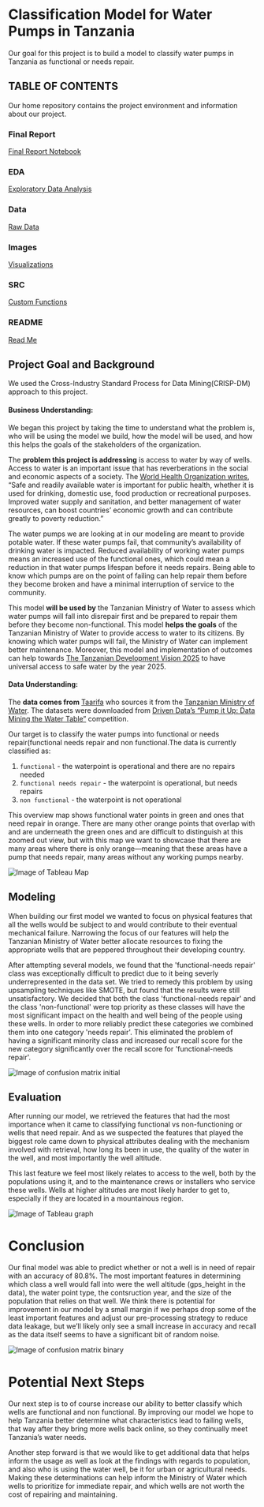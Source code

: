 
# Classification Model for Water Pumps in Tanzania

Our goal for this project is to build a model to classify water pumps in Tanzania as functional or needs repair.

## TABLE OF CONTENTS

Our home repository contains the project environment and information about our project.

### Final Report

[Final Report Notebook](Final_Report.ipynb)


### EDA

[Exploratory Data Analysis](eda) 

### Data

[Raw Data](data)


### Images

[Visualizations](images)


### SRC

[Custom Functions](src)

### README

[Read Me](README.md)


## Project Goal and Background

We used the Cross-Industry Standard Process for Data Mining(CRISP-DM) approach to this project. 

#### Business Understanding: 

We began this project by taking the time to understand what the problem is, who will be using the model we build, how the model will be used, and how this helps the goals of the stakeholders of the organization.

The **problem this project is addressing** is access to water by way of wells. Access to water is an important issue that has reverberations in the social and economic aspects of a society. The [World Health Organization writes](https://www.who.int/news-room/fact-sheets/detail/drinking-water#:~:text=Safe%20and%20readily%20available%20water,contribute%20greatly%20to%20poverty%20reduction.), “Safe and readily available water is important for public health, whether it is used for drinking, domestic use, food production or recreational purposes. Improved water supply and sanitation, and better management of water resources, can boost countries’ economic growth and can contribute greatly to poverty reduction.” 

The water pumps we are looking at in our modeling are meant to provide potable water. If these water pumps fail, that community’s availability of drinking water is impacted. Reduced availability of working water pumps means an increased use of the functional ones, which could mean a reduction in that water pumps lifespan before it needs repairs. Being able to know which pumps are on the point of failing can help repair them before they become broken and have a minimal interruption of service to the community.

This model **will be used by** the Tanzanian Ministry of Water to assess which water pumps will fall into disrepair first and be prepared to repair them before they become non-functional. This model **helps the goals** of the Tanzanian Ministry of Water to provide access to water to its citizens. By knowing which water pumps will fail, the Ministry of Water can implement better maintenance. Moreover, this model and implementation of outcomes can help towards [The Tanzanian Development Vision 2025](https://mof.go.tz/mofdocs/overarch/vision2025.htm) to have universal access to safe water by the year 2025.

#### Data Understanding:

The **data comes from** [Taarifa](http://taarifa.org/) who sources it from the [Tanzanian Ministry of Water](https://www.maji.go.tz/). The datasets were downloaded from [Driven Data’s “Pump it Up: Data Mining the Water Table”](https://www.drivendata.org/competitions/7/pump-it-up-data-mining-the-water-table/page/23/) competition.

Our target is to classify the water pumps into functional or needs repair(functional needs repair and non functional.The data is currently classified as:
1. `functional` - the waterpoint is operational and there are no repairs needed
2. `functional needs repair` - the waterpoint is operational, but needs repairs
3. `non functional` - the waterpoint is not operational

This overview map shows functional water points in green and ones that need repair in orange. There are many other orange points that overlap with and are underneath the green ones and are difficult to distinguish at this zoomed out view, but with this map we want to showcase that there are many areas where there is only orange—meaning that these areas have a pump that needs repair, many areas without any working pumps nearby. 

![Image of Tableau Map](https://github.com/MWilliamson96/Tanzania_Well_Competition/blob/master/images/Map.png)

## Modeling

When building our first model we wanted to focus on physical features that all the wells would be subject to and would contribute to their eventual mechanical failure. Narrowing the focus of our features will help the Tanzanian Ministry of Water better allocate resources to fixing the appropriate wells that are peppered throughout their developing country.

After attempting several models, we found that the 'functional-needs repair' class was exceptionally difficult to predict due to
it being severly underrepresented in the data set. We tried to remedy this problem by using upsampling techniques like SMOTE,
but found that the results were still unsatisfactory. We decided that both the class 'functional-needs repair' and the class
'non-functional' were top priority as these classes will have the most significant impact on the health and well being of
the people using these wells. In order to more reliably predict these categories we combined them into one category 'needs repair'.
This eliminated the problem of having a significant minority class and increased our recall score for the new category significantly over the recall score for 'functional-needs repair'.

![Image of confusion matrix initial](https://github.com/MWilliamson96/Tanzania_Well_Competition/blob/master/images/confusion_matrix_tert.png)

## Evaluation
After running our model, we retrieved the features that had the most importance when it came to classifying functional vs non-functioning or wells that need repair. And as we suspected the features that played the biggest role came down to physical attributes dealing with the mechanism involved with retrieval, how long its been in use, the quality of the water in the well, and most importantly the well altitude. 

This last feature we feel most likely relates to access to the well, both by the populations using it, and to the maintenance crews or installers who service these wells. Wells at higher altitudes are most likely harder to get to, especially if they are located in a mountainous region. 

![Image of Tableau graph](https://github.com/MWilliamson96/Tanzania_Well_Competition/blob/master/images/top%20features.png)

# Conclusion
Our final model was able to predict whether or not a well is in need of repair with an accuracy of 80.8%. The most important features in determining which class a well would fall into were the well altitude (gps_height in the data), the water point type, the contsruction year, and the size of the population that relies on that well. We think there is potential for improvement in our model by a small margin if we perhaps drop some of the least important features and adjust our pre-processing strategy to reduce data leakage, but we’ll likely only see a small increase in accuracy and recall as the data itself seems to have a significant bit of random noise.

![Image of confusion matrix binary](https://github.com/MWilliamson96/Tanzania_Well_Competition/blob/master/images/confusion_matrix_binary.png)

# Potential Next Steps
Our next step is to of course increase our ability to better classify which wells are functional and non functional. By improving our model we hope to help Tanzania better determine what characteristics lead to failing wells, that way after they bring more wells back online, so they continually meet Tanzania’s water needs.
 
Another  step forward is that we would like to get additional data that helps inform the usage as well as look at the findings with regards to population, and also who is using the water well, be it for urban or agricultural needs. Making these determinations can help inform the Ministry of Water which wells to prioritize for immediate repair, and which wells are not worth the cost of repairing and maintaining.
